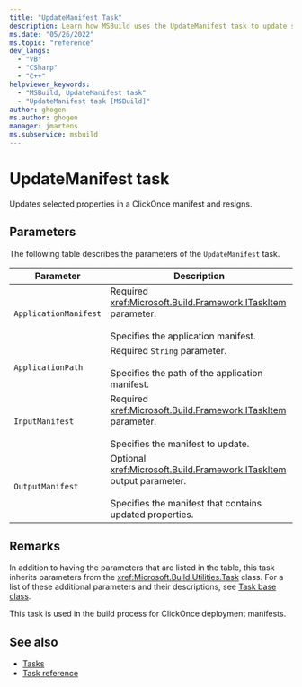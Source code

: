 ```yaml
---
title: "UpdateManifest Task"
description: Learn how MSBuild uses the UpdateManifest task to update selected properties in a manifest and resign.
ms.date: "05/26/2022"
ms.topic: "reference"
dev_langs:
  - "VB"
  - "CSharp"
  - "C++"
helpviewer_keywords:
  - "MSBuild, UpdateManifest task"
  - "UpdateManifest task [MSBuild]"
author: ghogen
ms.author: ghogen
manager: jmartens
ms.subservice: msbuild
---
```

# UpdateManifest task

Updates selected properties in a ClickOnce manifest and resigns.

## Parameters

 The following table describes the parameters of the `UpdateManifest` task.

|Parameter|Description|
|---------------|-----------------|
|`ApplicationManifest`|Required <xref:Microsoft.Build.Framework.ITaskItem> parameter.<br /><br /> Specifies the application manifest.|
|`ApplicationPath`|Required `String` parameter.<br /><br /> Specifies the path of the application manifest.|
|`InputManifest`|Required <xref:Microsoft.Build.Framework.ITaskItem> parameter.<br /><br /> Specifies the manifest to update.|
|`OutputManifest`|Optional <xref:Microsoft.Build.Framework.ITaskItem> output parameter.<br /><br /> Specifies the manifest that contains updated properties.|

## Remarks

 In addition to having the parameters that are listed in the table, this task inherits parameters from the <xref:Microsoft.Build.Utilities.Task> class. For a list of these additional parameters and their descriptions, see [Task base class](../msbuild/task-base-class.md).
 
 This task is used in the build process for ClickOnce deployment manifests.

## See also

- [Tasks](../msbuild/msbuild-tasks.md)
- [Task reference](../msbuild/msbuild-task-reference.md)
